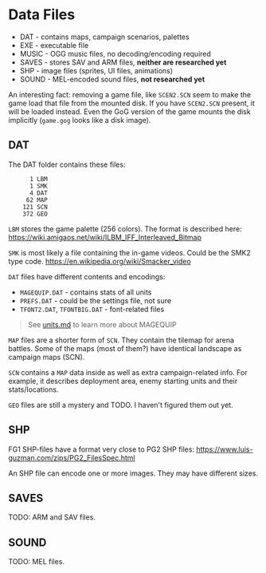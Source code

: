 # Data Files

* DAT - contains maps, campaign scenarios, palettes
* EXE - executable file
* MUSIC - OGG music files, no decoding/encoding required
* SAVES - stores SAV and ARM files, **neither are researched yet**
* SHP - image files (sprites, UI files, animations)
* SOUND - MEL-encoded sound files, **not researched yet**

An interesting fact: removing a game file, like `SCEN2.SCN` seem to make the game load that file from the mounted disk. If you have `SCEN2.SCN` present, it will be loaded instead. Even the GoG version of the game mounts the disk implicitly (`game.gog` looks like a disk image).

## DAT

The DAT folder contains these files:

```
      1 LBM
      1 SMK
      4 DAT
     62 MAP
    121 SCN
    372 GEO
```

`LBM` stores the game palette (256 colors).
The format is described here: https://wiki.amigaos.net/wiki/ILBM_IFF_Interleaved_Bitmap

`SMK` is most likely a file containing the in-game videos.
Could be the SMK2 type code.
https://en.wikipedia.org/wiki/Smacker_video

`DAT` files have different contents and encodings:
* `MAGEQUIP.DAT` - contains stats of all units
* `PREFS.DAT` - could be the settings file, not sure
* `TFONT2.DAT`, `TFONTBIG.DAT` - font-related files

> See [units.md](./units.md) to learn more about MAGEQUIP

`MAP` files are a shorter form of `SCN`. They contain the tilemap for arena battles. Some of the maps (most of them?) have identical landscape as campaign maps (SCN).

`SCN` contains a `MAP` data inside as well as extra campaign-related info. For example, it describes deployment area, enemy starting units and their stats/locations.

`GEO` files are still a mystery and TODO. I haven't figured them out yet.

## SHP

FG1 SHP-files have a format very close to PG2 SHP files:
https://www.luis-guzman.com/zips/PG2_FilesSpec.html

An SHP file can encode one or more images. They may have different sizes.

## SAVES

TODO: ARM and SAV files.

## SOUND

TODO: MEL files.
